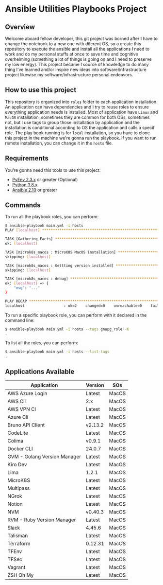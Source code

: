 # Ansible Utilities Playbooks Project

## Overview

Welcome aboard fellow developer, this git project was borned after I have to change the notebook to a new one with diferent OS, so a create this repository to execute the ansible and install all the applications I need to work and do my personal stuffs at once to save time and cognitive overhelming (something a lot of things is going on and I need to preserve my low energy). This project became I source of knowledge to do many thing I've learned and/or inspire new ideas into software/infrastructure project likewise my software/infrastructure personal endeavors.

## How to use this project

This repository is organized into `roles` folder to each application installation. An application can have dependencies and I try to reuse roles to ensure everything application needs is installed. Most of application have `Linux` and `MacOS` installation, sometimes they are common for both OSs, sometimes not, but I use tags to group those installation by application and the installation is conditional according to OS the application and calls a specif role. The play book running is for `local` installation, so you have to clone this project in the machine we're gonna run the playbook. If you want to run remote installation, you can change it in the `hosts` file.

## Requirements

You're gonna need this tools to use this project:

* [PyEnv 2.3.x](https://github.com/pyenv/pyenv) or greater (Optional)
* [Python 3.8.x](https://www.python.org/downloads/release/python-380/)
* [Ansible 2.10](https://docs.ansible.com/ansible/latest/installation_guide/intro_installation.html) or greater

## Commands

To run all the playbook roles, you can perform:

```sh
$ ansible-playbook main.yml -i hosts
PLAY [localhost] ******************************************************************************************************************************************

TASK [Gathering Facts] ************************************************************************************************************************************
ok: [localhost]

TASK [microk8s_macos : MicroK8S MacOS installation] *******************************************************************************************************
skipping: [localhost]

TASK [microk8s_macos : Gettting version installed] ********************************************************************************************************
skipping: [localhost]

TASK [microk8s_macos : debug] *****************************************************************************************************************************
ok: [localhost] => {
    "msg": "..."
}

PLAY RECAP ************************************************************************************************************************************************
localhost                  : ok=2    changed=0    unreachable=0    failed=0    skipped=4    rescued=0    ignored=0
```

To run a specific playbook role, you can perform with it declared in the command line:

```sh
$ ansible-playbook main.yml -i hosts --tags gnupg_role -K
.
```

To list all the roles, you can perform:

```sh
$ ansible-playbook main.yml -i hosts --list-tags
.
```

## Applications Available

| Application                  | Version | SOs   |
| ---------------------------- | ------- | ----- |
| AWS Azure Login              | Latest  | MacOS |
| AWS Cli                      | 2.x     | MacOS |
| AWS VPN Cl                   | Latest  | MacOS |
| Azure Cli                    | Latest  | MacOS |
| Bruno API Client             | v2.13.2 | MacOS |
| CodeLite                     | Latest  | MacOS |
| Colima                       | v0.9.1  | MacOS |
| Docker CLI                   | 24.0.7  | MacOS |
| GVM - Golang Version Manager | Latest  | MacOS |
| Kiro Dev                     | Latest  | MacOS |
| Lima                         | 1.2.1   | MacOS |
| MicroK8S                     | Latest  | MacOS |
| Multipass                    | Latest  | MacOS |
| NGrok                        | Latest  | MacOS |
| Notion                       | Latest  | MacOS |
| NVM                          | v0.40.3 | MacOS |
| RVM - Ruby Version Manager   | Latest  | MacOS |
| Slack                        | 4.45.6  | MacOS |
| Talisman                     | Latest  | MacOS |
| Terraform                    | 0.12.31 | MacOS |
| TFEnv                        | Latest  | MacOS |
| TFSec                        | Latest  | MacOS |
| Vagrant                      | Latest  | MacOS |
| ZSH Oh My                    | Latest  | MacOS |
